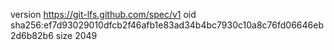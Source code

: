 version https://git-lfs.github.com/spec/v1
oid sha256:ef7d93029010dfcb2f46afb1e83ad34b4bc7930c10a8c76fd06646eb2d6b82b6
size 2049
